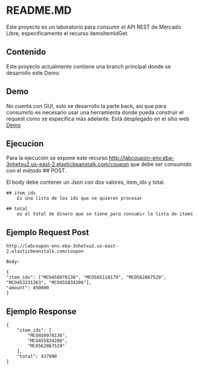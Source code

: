 # README.MD
Este proyecto es un laboratorio para consumir el API REST de Mercado Libre, especificamente el recurso itemsItemIdGet. 

## Contenido
Este proyecto actualmente contiene una branch principal donde se desarrollo este Demo.

## Demo
No cuenta con GUI, solo se desarrollo la parte back, así que para consumirlo es necesario usar una herramienta donde pueda construir el request como se especifica más adelante.
Está desplegado en el sitio web [Demo](http://labcoupon-env.eba-3nhetxu2.us-east-2.elasticbeanstalk.com/)

## Ejecucion

Para la ejecución se expone este recurso http://labcoupon-env.eba-3nhetxu2.us-east-2.elasticbeanstalk.com/coupon que debe ser consumido con el método ## POST.

El body debe contener un Json con dos valores, item_ids y total.

    ## item_ids
        Es una lista de los ids que se quieren procesar
    
    ## total
        es el total de dinero que se tiene para consumir la lista de items

## Ejemplo Request Post

    http://labcoupon-env.eba-3nhetxu2.us-east-2.elasticbeanstalk.com/coupon

    Body:

    {
    "item_ids": ["MCO450978136", "MCO565110179", "MCO562867529", "MCO453221363", "MCO455834206"],
    "amount": 450000
    }

## Ejemplo Response

    {
        "item_ids": [
            "MCO450978136",
            "MCO455834206",
            "MCO562867529"
        ],
        "total": 437990
    }

